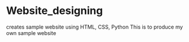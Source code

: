 # Website_designing
creates sample website using HTML, CSS, Python
This is to produce my own sample website
